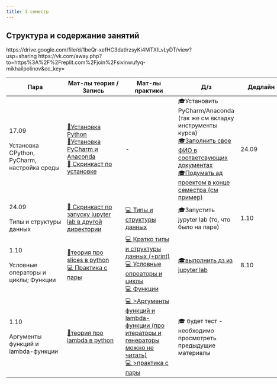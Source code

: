 ```yaml
---
title: 1 семестр
---
```


## Структура и содержание занятий

<table class="tg" style="undefined;table-layout: fixed; width: 753px">
<colgroup>
<col style="width: 235px">
<col style="width: 230px">
<col style="width: 185px">
<col style="width: 170px">
<col style="width: 185px">
</colgroup>
<thead>
  <tr>
    <th class="tg-c3ow">Пара</th>
    <th class="tg-c3ow">Мат-лы теория /<br>Запись</th>
    <th class="tg-c3ow">Мат-лы<br>практики</th>
    <th class="tg-c3ow">Д/з</th>
    <th class="tg-c3ow">Дедлайн</th>
  </tr>
</thead>
<tbody>
  <tr>
    <td class="tg-0pky">17.09<br><br>Установка CPython, PyСharm,<br>настройка среды</td>
    <td class="tg-0pky"><a href="https://drive.google.com/file/d/1uJTuNXo1CBN-ujcjbW7DutYlJjxq96LM/view?usp=sharing" target="_blank" rel="noopener noreferrer">📄Установка Python</a><br><a href="https://drive.google.com/drive/folders/1Snhi7DKWnlCBJfayHC2s8TEx0fLSKDbu" target="_blank" rel="noopener noreferrer">📄Установка PyCharm и Anaconda</a><br><a href="https://drive.google.com/file/d/1RQVsCD3sRXn_UriPjHoh5Y0TSOzmD0kI/view?usp=sharing" target="_blank" rel="noopener noreferrer">🛑 Скринкаст по установке</a><br></td>
    <td class="tg-c3ow">-</td>
    <td class="tg-c3ow">🎓Установить PyCharm/Anaconda (так же см вкладку инструменты курса)<br><a href="https://drive.google.com/drive/folders/1icJClM3hsQnxlxniidZMvJD-Po713K8w" target="_blank" rel="noopener noreferrer">🎓Заполнить свое ФИО в соответсвующих документах</a><br><a href="https://docs.google.com/spreadsheets/d/1553U-B6Tma7EfMIgbIfIYDuRZcma8XhZGONlbLcb8vU/edit?usp=sharing" target="_blank" rel="noopener noreferrer">🎓Подумать ад проектом в конце семестра (см пример)</a><br></td>
    <td class="tg-c3ow">24.09</td>
</tr>
<tr>
    <td class="tg-0pky">24.09<br><br>Типы и структуры данных</td>
    <td class="tg-0pky"><a href="https://drive.google.com/file/d/1l1yatCegm1ADlj5raG9ejs23CXddvQjw/view?usp=sharing" target="_blank" rel="noopener noreferrer">🛑 Скринкаст по запуску jupyter lab в другой директории</a><br></td>
    <td class="tg-c3ow"><a href="https://drive.google.com/file/d/17bmZYNgIUVDP-6O55xcvfSRv5qXloYUw/view?usp=sharing" target="_blank" rel="noopener noreferrer">💻 Типы и структуры данных</a><br></td>
    <td class="tg-c3ow">🎓Запустить jypyter lab (то, что было на паре)</td>
    <td class="tg-c3ow">1.10</td>
  </tr>  
  <tr>
    <td class="tg-0pky">1.10<br><br>Условные операторы и циклы; Функции</td>
    <td class="tg-0pky"><a href="https://habr.com/ru/post/89456/" target="_blank" rel="noopener noreferrer">📄теория про slices в python </a><br> <a href="https://drive.google.com/file/d/1HHkGJlkGWeK7Rp9oYH9eksYdALa7DVcl/view?usp=sharing" target="_blank" rel="noopener noreferrer">💻 Практика с пары </a><br></td>
    <td class="tg-c3ow"><a href="https://drive.google.com/file/d/1rAD8FSdgrhg4Guphh868IQ4qYrxiJSsl/view?usp=sharing" target="_blank" rel="noopener noreferrer">💻 Кратко типы и структуры данных (+print) </a><br><a href="https://drive.google.com/file/d/14Yi_FpdRaDkzDGsYe9azAfM30MmVoqmS/view?usp=sharing" target="_blank" rel="noopener noreferrer">💻 Условные опреаторы и циклы </a><br><a href="https://drive.google.com/file/d/1l7o41Sat3dzIXS5chQWRAordrnv469kG/view?usp=sharing" target="_blank" rel="noopener noreferrer">💻 Функции </a><br></td>
    <td class="tg-c3ow"><a href="https://drive.google.com/file/d/1HKzEGk2s04DvjGmDQENDccgqbR08-hqu/view?usp=sharing" target="_blank" rel="noopener noreferrer">🎓выполнить дз из jupyter lab </a></td>
    <td class="tg-c3ow">8.10</td>
</tr> 
  https://drive.google.com/file/d/1beQr-xefHC3datIrzsyKi4MTXILvLyDT/view?usp=sharing
  https://vk.com/away.php?to=https%3A%2F%2Freplit.com%2Fjoin%2Fsivinwufyq-mikhailpolinov&cc_key=
  
  <td class="tg-0pky">1.10<br><br>Аргументы функций и lambda-функции</td>
  <td class="tg-0pky"><a href="https://cs.stanford.edu/people/nick/py/python-map-lambda.html" target="_blank" rel="noopener noreferrer">📄теория про lambda в python </a><br></td>
  <td class="tg-c3ow"><a href="https://drive.google.com/file/d/1beQr-xefHC3datIrzsyKi4MTXILvLyDT/view?usp=sharing" target="_blank" rel="noopener noreferrer">💻 >Аргументы функций и lambda-функции (про итераторы и генераторы можно не читать)</a><br><a href="https://vk.com/away.php?to=https%3A%2F%2Freplit.com%2Fjoin%2Fsivinwufyq-mikhailpolinov&cc_key=" target="_blank" rel="noopener noreferrer">💻 >практика с пары</a><br></td>
  <td class="tg-c3ow">🎓 будет тест - необходимо просмотреть предыдущие материалы</td>
    <td class="tg-c3ow"></td>
</tbody>
</table>
